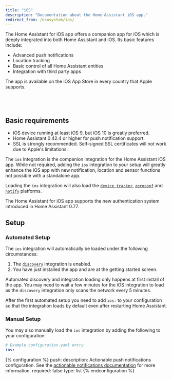 ```yaml
---
title: "iOS"
description: "Documentation about the Home Assistant iOS app."
redirect_from: /ecosystem/ios/
---
```


The Home Assistant for iOS app offers a companion app for iOS which is deeply integrated into both Home Assistant and iOS. Its basic features include:

* Advanced push notifications
* Location tracking
* Basic control of all Home Assistant entities
* Integration with third party apps

The app is available on the iOS App Store in every country that Apple supports.

<p style="text-align: center;"><a target="_blank" href="https://itunes.apple.com/us/app/home-assistant-open-source-home-automation/id1099568401?mt=8" style="display:inline-block;overflow:hidden;background:url(//linkmaker.itunes.apple.com/assets/shared/badges/en-us/appstore-lrg.svg) no-repeat;width:135px;height:40px;background-size:contain;"></a></p>

## Basic requirements

* iOS device running at least iOS 9, but iOS 10 is greatly preferred.
* Home Assistant 0.42.4 or higher for push notification support.
* SSL is strongly recommended. Self-signed SSL certificates will not work due to Apple's limitations.

The `ios` integration is the companion integration for the Home Assistant iOS app. While not required, adding the `ios` integration to your setup will greatly enhance the iOS app with new notification, location and sensor functions not possible with a standalone app.

Loading the `ios` integration will also load the [`device_tracker`](/components/device_tracker), [`zeroconf`](/components/zeroconf) and [`notify`](/components/notify) platforms.

The Home Assistant for iOS app supports the new authentication system introduced in Home Assistant 0.77.

## Setup

### Automated Setup

The `ios` integration will automatically be loaded under the following circumstances:

1. The [`discovery`](/components/discovery) integration is enabled.
2. You have just installed the app and are at the getting started screen.

Automated discovery and integration loading only happens at first install of the app. You may need to wait a few minutes for the iOS integration to load as the `discovery` integration only scans the network every 5 minutes.

After the first automated setup you need to add `ios:` to your configuration so that the integration loads by default even after restarting Home Assistant.

### Manual Setup

You may also manually load the `ios` integration by adding the following to your configuration:

```yaml
# Example configuration.yaml entry
ios:
```

{% configuration %}
push:
  description: Actionable push notifications configuration. See the [actionable notifications documentation](/docs/ecosystem/ios/notifications/actions/) for more information.
  required: false
  type: list
{% endconfiguration %}

